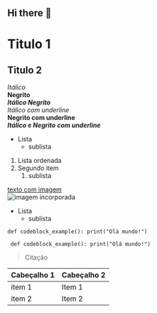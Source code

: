 ## Hi there 👋

# Titulo 1
## Titulo 2

*Itálico* <br>
**Negrito** <br>
***Itálico Negrito***<br>
_Itálico com underline_<br>
__Negrito com underline__<br>
___Itálico e Negrito com underline___<br>

- Lista 
  - sublista

1. Lista ordenada
2. Segundo item
   1. sublista

[texto com imagem](https://civitai.com/images/7087667) <br>
![imagem incorporada](https://portaldeamericana.com/wp-content/uploads/2019/04/Sol-Foto-Marcos-Santos.jpg)

* Lista
  + sublista

`def codeblock_example(): print("Olá mundo!")`

``` def codeblock_example(): print("Olá mundo!")```

> Citação

| Cabeçalho 1| Cabeçalho 2|
| -----------| -----------|
| item 1     | Item 1     |
| item 2     | Item 2     |


<!--
**shsatobra/shsatobra** is a ✨ _special_ ✨ repository because its `README.md` (this file) appears on your GitHub profile.

Here are some ideas to get you started:

- 🔭 I’m currently working on ...
- 🌱 I’m currently learning ...
- 👯 I’m looking to collaborate on ...
- 🤔 I’m looking for help with ...
- 💬 Ask me about ...
- 📫 How to reach me: ...
- 😄 Pronouns: ...
- ⚡ Fun fact: ...
-->
